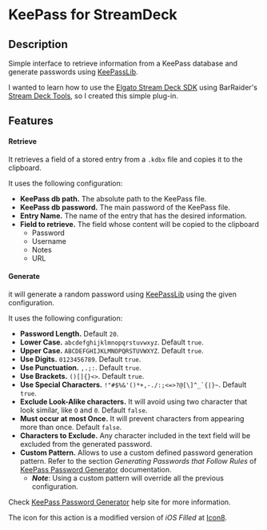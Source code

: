 # KeePass for StreamDeck 
## Description

Simple interface to retrieve information from a KeePass database and generate passwords using [KeePassLib](https://www.nuget.org/packages/KeePassLib/).

I wanted to learn how to use the [Elgato Stream Deck SDK](https://developer.elgato.com/documentation/stream-deck/sdk/overview/) using BarRaider's [Stream Deck Tools](https://github.com/BarRaider/streamdeck-tools), so I created this simple plug-in.

## Features

#### Retrieve

It retrieves a field of a stored entry from a `.kdbx` file and copies it to the clipboard.

It uses the following configuration:

- **KeePass db path.** The absolute path to the KeePass file.
- **KeePass db password.** The main password of the KeePass file.
- **Entry Name.** The name of the entry that has the desired information.
- **Field to retrieve.** The field whose content will be copied to the clipboard
  - Password
  - Username
  - Notes
  - URL



#### Generate

it will generate a random password using [KeePassLib](https://www.nuget.org/packages/KeePassLib/) using the given configuration.

It uses the following configuration:

- **Password Length.** Default `20`.
- **Lower Case.** `abcdefghijklmnopqrstuvwxyz`. Default `true`.
- **Upper Case.** `ABCDEFGHIJKLMNOPQRSTUVWXYZ`. Default `true`.
- **Use Digits.** `0123456789`. Default `true`.
- **Use Punctuation.** `,.;:`. Default `true`.
- **Use Brackets.** `()[]{}<>`. Default `true`.
- **Use Special Characters.** ``!"#$%&'()*+,-./:;<=>?@[\]^_`{|}~``. Default `true`.
- **Exclude Look-Alike characters.** It will avoid using two character that look similar, like `O` and `0`. Default `false`.
- **Must occur at most Once.** It will prevent characters from appearing more than once. Default `false`.
- **Characters to Exclude.** Any character included in the text field will be excluded from the generated password.
- **Custom Pattern.** Allows to use a custom defined password generation pattern. Refer to the section *Generating Passwords that Follow Rules* of [KeePass Password Generator](https://keepass.info/help/base/pwgenerator.html) documentation.
  - ***Note***: Using a custom pattern will override all the previous configuration.

Check [KeePass Password Generator](https://keepass.info/help/base/pwgenerator.html) help site for more information.

The icon for this action is a modified version of *iOS Filled* at [Icon8](https://icons8.com).
